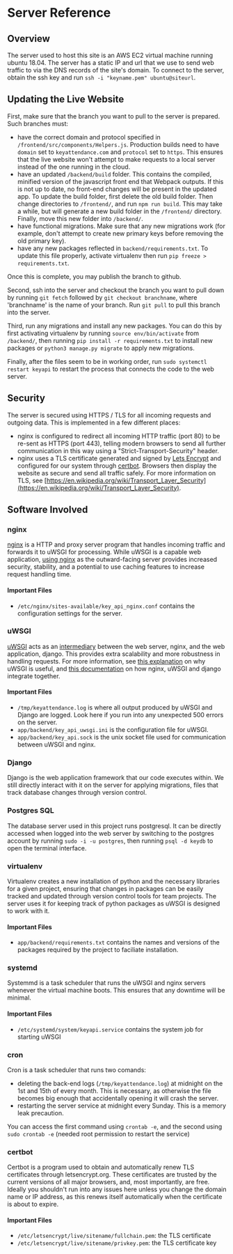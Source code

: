 # Server Reference

## Overview

The server used to host this site is an AWS EC2 virtual machine running ubuntu 18.04. The server has a static IP and url that we use to send web traffic to via the DNS records of the site's domain. To connect to the server, obtain the ssh key and run `ssh -i "keyname.pem" ubuntu@siteurl`.

## Updating the Live Website

First, make sure that the branch you want to pull to the server is prepared. Such branches must:

* have the correct domain and protocol specified in `/frontend/src/components/Helpers.js`. Production builds need to have `domain` set to `keyattendance.com` and `protocol` set to `https`. This ensures that the live website won't attempt to make requests to a local server instead of the one running in the cloud.
* have an updated `/backend/build` folder. This contains the compiled, minified version of the javascript front end that Webpack outputs. If this is not up to date, no front-end changes will be present in the updated app. To update the build folder, first delete the old build folder. Then change directories to `/frontend/`, and run `npm run build`. This may take a while, but will generate a new build folder in the `/frontend/` directory. Finally, move this new folder into `/backend/`.
* have functional migrations. Make sure that any new migrations work (for example, don't attempt to create new primary keys before removing the old primary key).
* have any new packages reflected in `backend/requirements.txt`. To update this file properly, activate virtualenv then run `pip freeze > requirements.txt`.

Once this is complete, you may publish the branch to github.

Second, ssh into the server and checkout the branch you want to pull down by running `git fetch` followed by `git checkout branchname`, where 'branchname' is the name of your branch. Run `git pull` to pull this branch into the server.

Third, run any migrations and install any new packages. You can do this by first activating virtualenv by running `source env/bin/activate` from `/backend/`, then running `pip install -r requirements.txt` to install new packages or `python3 manage.py migrate` to apply new migrations.

Finally, after the files seem to be in working order, run `sudo systemctl restart keyapi` to restart the process that connects the code to the web server.

## Security

The server is secured using HTTPS / TLS for all incoming requests and outgoing data. This is implemented in a few different places:

* nginx is configured to redirect all incoming HTTP traffic (port 80) to be re-sent as HTTPS (port 443), telling modern browsers to send all further communication in this way using a "Strict-Transport-Security" header.
* nginx uses a TLS certificate generated and signed by [Lets Encrypt](https://letsencrypt.org/) and configured for our system through [certbot](https://certbot.eff.org/). Browsers then display the website as secure and send all traffic safely. For more information on TLS, see [https://en.wikipedia.org/wiki/Transport_Layer_Security](https://en.wikipedia.org/wiki/Transport_Layer_Security).

## Software Involved

### nginx

[nginx](https://nginx.org/en/) is a HTTP and proxy server program that handles incoming traffic and forwards it to uWSGI for processing. While uWSGI is a capable web application, [using nginx](https://serverfault.com/questions/590819/why-do-i-need-nginx-when-i-have-uwsgi) as the outward-facing server provides increased security, stability, and a potential to use caching features to increase request handling time.

#### Important Files

* `/etc/nginx/sites-available/key_api_nginx.conf` contains the configuration settings for the server.

### uWSGI

[uWSGI](https://uwsgi-docs.readthedocs.io/en/latest/) acts as an [intermediary](https://stackoverflow.com/questions/38601440/what-is-the-point-of-uwsgi) between the web server, nginx, and the web application, django. This provides extra scalability and more robustness in handling requests. For more information, see [this explanation](https://www.fullstackpython.com/wsgi-servers.html) on why uWSGI is useful, and [this documentation](https://uwsgi-docs.readthedocs.io/en/latest/tutorials/Django_and_nginx.html) on how nginx, uWSGI and django integrate together.

#### Important Files

* `/tmp/keyattendance.log` is where all output produced by uWSGI and Django are logged. Look here if you run into any unexpected 500 errors on the server.
* `app/backend/key_api_uwsgi.ini` is the configuration file for uWSGI.
* `app/backend/key_api.sock` is the unix socket file used for communication between uWSGI and nginx.

### Django

Django is the web application framework that our code executes within. We still directly interact with it on the server for applying migrations, files that track database changes through version control.

### Postgres SQL

The database server used in this project runs postgresql. It can be directly accessed when logged into the web server by switching to the postgres account by running `sudo -i -u postgres`, then running `psql -d keydb` to open the terminal interface.

### virtualenv

Virtualenv creates a new installation of python and the necessary libraries for a given project, ensuring that changes in packages can be easily tracked and updated through version control tools for team projects. The server uses it for keeping track of python packages as uWSGI is designed to work with it.

#### Important Files

* `app/backend/requirements.txt` contains the names and versions of the packages required by the project to faciliate installation.

### systemd

Systemmd is a task scheduler that runs the uWSGI and nginx servers whenever the virtual machine boots. This ensures that any downtime will be minimal.


#### Important Files

* `/etc/systemd/system/keyapi.service` contains the system job for starting uWSGI

### cron

Cron is a task scheduler that runs two comands: 

* deleting the back-end logs (`/tmp/keyattendance.log`) at midnight on the 1st and 15th of every month. This is necessary, as otherwise the file becomes big enough that accidentally opening it will crash the server.
* restarting the server service at midnight every Sunday. This is a memory leak precaution.

You can access the first command using `crontab -e`, and the second using `sudo crontab -e` (needed root permission to restart the service)

### certbot

Certbot is a program used to obtain and automatically renew TLS certificates through letsencrypt.org. These certificates are trusted by the current versions of all major browsers, and, most importantly, are free. Ideally you shouldn't run into any issues here unless you change the domain name or IP address, as this renews itself automatically when the certificate is about to expire.

#### Important Files

* `/etc/letsencrypt/live/sitename/fullchain.pem`: the TLS certificate
* `/etc/letsencrypt/live/sitename/privkey.pem`: the TLS certificate key